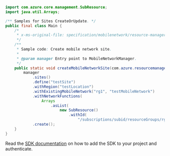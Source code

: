 ```java
import com.azure.core.management.SubResource;
import java.util.Arrays;

/** Samples for Sites CreateOrUpdate. */
public final class Main {
    /*
     * x-ms-original-file: specification/mobilenetwork/resource-manager/Microsoft.MobileNetwork/preview/2022-03-01-preview/examples/SiteCreate.json
     */
    /**
     * Sample code: Create mobile network site.
     *
     * @param manager Entry point to MobileNetworkManager.
     */
    public static void createMobileNetworkSite(com.azure.resourcemanager.mobilenetwork.MobileNetworkManager manager) {
        manager
            .sites()
            .define("testSite")
            .withRegion("testLocation")
            .withExistingMobileNetwork("rg1", "testMobileNetwork")
            .withNetworkFunctions(
                Arrays
                    .asList(
                        new SubResource()
                            .withId(
                                "/subscriptions/subid/resourceGroups/rg1/providers/Microsoft.HybridNetwork/networkFunctions/testNf")))
            .create();
    }
}
```

Read the [SDK documentation](https://github.com/Azure/azure-sdk-for-java/blob/azure-resourcemanager-mobilenetwork_1.0.0-beta.2/sdk/mobilenetwork/azure-resourcemanager-mobilenetwork/README.md) on how to add the SDK to your project and authenticate.
